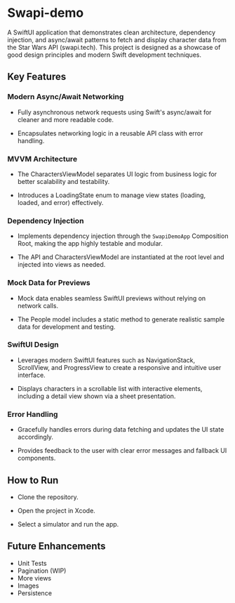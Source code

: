 # Swapi-demo
A SwiftUI application that demonstrates clean architecture, dependency injection, and async/await patterns to fetch and display character data from the Star Wars API (swapi.tech). 
This project is designed as a showcase of good design principles and modern Swift development techniques.

## Key Features

### Modern Async/Await Networking
- Fully asynchronous network requests using Swift's async/await for cleaner and more readable code.

- Encapsulates networking logic in a reusable API class with error handling.

### MVVM Architecture
- The CharactersViewModel separates UI logic from business logic for better scalability and testability.

- Introduces a LoadingState enum to manage view states (loading, loaded, and error) effectively.

### Dependency Injection
- Implements dependency injection through the `SwapiDemoApp` Composition Root, making the app highly testable and modular.

- The API and CharactersViewModel are instantiated at the root level and injected into views as needed.

### Mock Data for Previews
- Mock data enables seamless SwiftUI previews without relying on network calls.

- The People model includes a static method to generate realistic sample data for development and testing.

### SwiftUI Design
- Leverages modern SwiftUI features such as NavigationStack, ScrollView, and ProgressView to create a responsive and intuitive user interface.

- Displays characters in a scrollable list with interactive elements, including a detail view shown via a sheet presentation.

### Error Handling
- Gracefully handles errors during data fetching and updates the UI state accordingly.

- Provides feedback to the user with clear error messages and fallback UI components.

## How to Run

- Clone the repository.

- Open the project in Xcode.

- Select a simulator and run the app.

## Future Enhancements

- Unit Tests
- Pagination (WIP)
- More views
- Images
- Persistence
